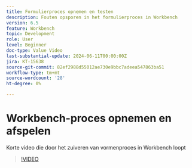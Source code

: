 ```yaml
---
title: Formulierproces opnemen en testen
description: Fouten opsporen in het formulierproces in Workbench
version: 6.5
feature: Workbench
topic: Development
role: User
level: Beginner
doc-type: Value Video
last-substantial-update: 2024-06-11T00:00:00Z
jira: KT-15638
source-git-commit: 82ef2988d55012ae730e9bbc7adeea547863ba51
workflow-type: tm+mt
source-wordcount: '28'
ht-degree: 0%

---
```


# Workbench-proces opnemen en afspelen

Korte video die door het zuiveren van vormenproces in Workbench loopt

>[!VIDEO](https://video.tv.adobe.com/v/3429495/?learn=on)

